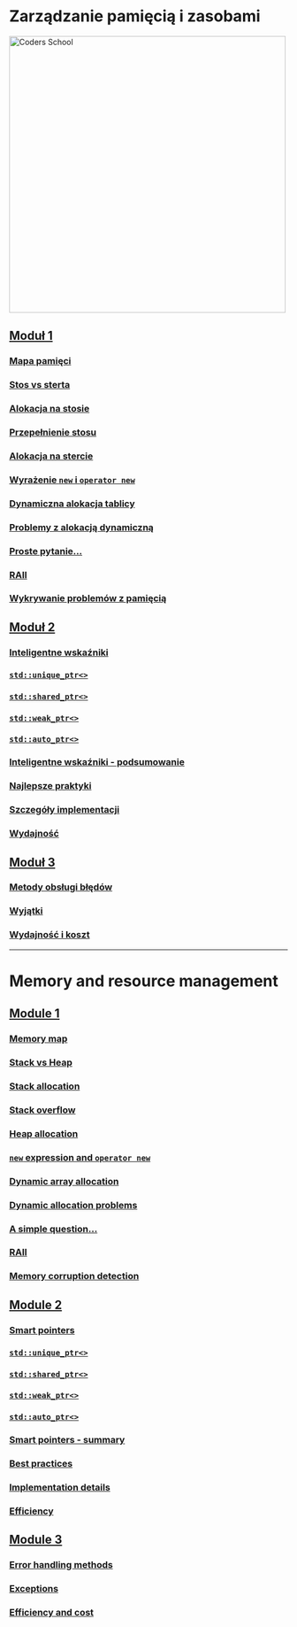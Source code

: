 # Zarządzanie pamięcią i zasobami

<a href="https://coders.school">
    <img width="500" data-src="coders_school_logo.png" src="coders_school_logo.png" alt="Coders School" class="plain">
</a>

## [Moduł 1](module1/index.pl.html)

### [Mapa pamięci](module1/01_memory_map.pl.md)

### [Stos vs sterta](module1/02_stack_vs_heap.pl.md)

### [Alokacja na stosie](module1/03_stack_allocation.pl.md)

### [Przepełnienie stosu](module1/04_stack_overflow.pl.md)

### [Alokacja na stercie](module1/05_heap_allocation.pl.md)

### [Wyrażenie `new` i `operator new`](module1/06_new_expression.pl.md)

### [Dynamiczna alokacja tablicy](module1/07_array_allocation.pl.md)

### [Problemy z alokacją dynamiczną](module1/08_allocation_problems.pl.md)

### [Proste pytanie…](module1/09_simple_question.pl.md)

### [RAII](module1/10_raii.pl.md)

### [Wykrywanie problemów z pamięcią](module1/11_memory_corruption.pl.md)

## [Moduł 2](module2/index.pl.md)

### [Inteligentne wskaźniki](module2/01_smart_ptrs.pl.md)

### [`std::unique_ptr<>`](module2/02_unique_ptr.pl.md)

### [`std::shared_ptr<>`](module2/03_shared_ptr.pl.md)

### [`std::weak_ptr<>`](module2/04_weak_ptr.pl.md)

### [`std::auto_ptr<>`](module2/05_auto_ptr.pl.md)

### [Inteligentne wskaźniki - podsumowanie](module2/06_summary.pl.md)

### [Najlepsze praktyki](module2/07_best_practices.pl.md)

### [Szczegóły implementacji](module2/08_implementation_details.pl.md)

### [Wydajność](module2/09_efficiency.pl.md)

## [Moduł 3](module3/index.pl.md)

### [Metody obsługi błędów](module3/01_error_handling.pl.md)

### [Wyjątki](module3/02_exceptions.pl.md)

### [Wydajność i koszt](module3/03_cost.pl.md)

___

# Memory and resource management

## [Module 1](module1/index.en.html)

### [Memory map](module1/01_memory_map.en.md)

### [Stack vs Heap](module1/02_stack_vs_heap.en.md)

### [Stack allocation](module1/03_stack_allocation.en.md)

### [Stack overflow](module1/04_stack_overflow.en.md)

### [Heap allocation](module1/05_heap_allocation.en.md)

### [`new` expression and `operator new`](module1/06_new_expression.en.md)

### [Dynamic array allocation](module1/07_array_allocation.en.md)

### [Dynamic allocation problems](module1/08_allocation_problems.en.md)

### [A simple question...](module1/09_simple_question.en.md)

### [RAII](module1/10_raii.en.md)

### [Memory corruption detection](module1/11_memory_corruption.en.md)

## [Module 2](module2/index.en.md)

### [Smart pointers](module2/01_smart_ptrs.en.md)

### [`std::unique_ptr<>`](module2/02_unique_ptr.en.md)

### [`std::shared_ptr<>`](module2/03_shared_ptr.en.md)

### [`std::weak_ptr<>`](module2/04_weak_ptr.en.md)

### [`std::auto_ptr<>`](module2/05_auto_ptr.en.md)

### [Smart pointers - summary](module2/06_summary.en.md)

### [Best practices](module2/07_best_practices.en.md)

### [Implementation details](module2/08_implementation_details.en.md)

### [Efficiency](module2/09_efficiency.en.md)

## [Module 3](module3/index.en.md)

### [Error handling methods](module3/01_error_handling.en.md)

### [Exceptions](module3/02_exceptions.en.md)

### [Efficiency and cost](module3/03_cost.en.md)

